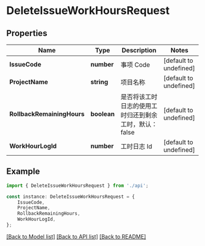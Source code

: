 # DeleteIssueWorkHoursRequest


## Properties

Name | Type | Description | Notes
------------ | ------------- | ------------- | -------------
**IssueCode** | **number** | 事项 Code | [default to undefined]
**ProjectName** | **string** | 项目名称 | [default to undefined]
**RollbackRemainingHours** | **boolean** | 是否将该工时日志的使用工时归还到剩余工时，默认：false | [default to undefined]
**WorkHourLogId** | **number** | 工时日志 Id | [default to undefined]

## Example

```typescript
import { DeleteIssueWorkHoursRequest } from './api';

const instance: DeleteIssueWorkHoursRequest = {
    IssueCode,
    ProjectName,
    RollbackRemainingHours,
    WorkHourLogId,
};
```

[[Back to Model list]](../README.md#documentation-for-models) [[Back to API list]](../README.md#documentation-for-api-endpoints) [[Back to README]](../README.md)
